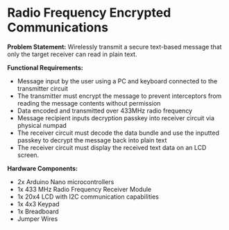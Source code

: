 # Radio Frequency Encrypted Communications

**Problem Statement:** Wirelessly transmit a secure text-based message that only the target receiver can read in plain text.

**Functional Requirements:**
- Message input by the user using a PC and keyboard connected to the transmitter circuit
- The transmitter must encrypt the message to prevent interceptors from reading the message contents without permission
- Data encoded and transmitted over 433MHz radio frequency
- Message recipient inputs decryption passkey into receiver circuit via physical numpad
- The receiver circuit must decode the data bundle and use the inputted passkey to decrypt the message back into plain text
- The receiver circuit must display the received text data on an LCD screen.

**Hardware Components:**
- 2x Arduino Nano microcontrollers
- 1x 433 MHz Radio Frequency Receiver Module
- 1x 20x4 LCD with I2C communication capabilities
- 1x 4x3 Keypad
- 1x Breadboard
- Jumper Wires
